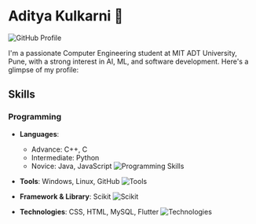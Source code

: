 # Aditya Kulkarni 👋

![GitHub Profile](https://github.com/YourUsername/YourUsername/raw/main/profile-animation.gif)

I'm a passionate Computer Engineering student at MIT ADT University, Pune, with a strong interest in AI, ML, and software development. Here's a glimpse of my profile:

## Skills
### Programming
- **Languages**: 
  - Advance: C++, C
  - Intermediate: Python
  - Novice: Java, JavaScript
![Programming Skills](https://github.com/YourUsername/YourUsername/raw/main/programming-skills.png)

- **Tools**: Windows, Linux, GitHub
![Tools](https://github.com/YourUsername/YourUsername/raw/main/tools.png)

- **Framework & Library**: Scikit
![Scikit](https://github.com/YourUsername/YourUsername/raw/main/scikit.png)

- **Technologies**: CSS, HTML, MySQL, Flutter
![Technologies](https://github.com/YourUsername/YourUsername/raw/main/technologies.png)
